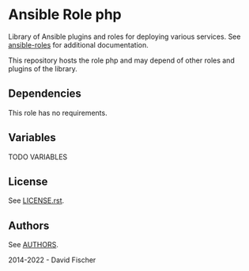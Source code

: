 # Ansible Role php

Library of Ansible plugins and roles for deploying various services.
See [ansible-roles](https://github.com/davidfischer-ch/ansible-roles) for additional documentation.

This repository hosts the role php and may depend of other roles and plugins of the library.

## Dependencies

This role has no requirements.

## Variables

TODO VARIABLES

## License

See [LICENSE.rst](LICENSE.rst).

## Authors

See [AUTHORS](AUTHORS).

2014-2022 - David Fischer
